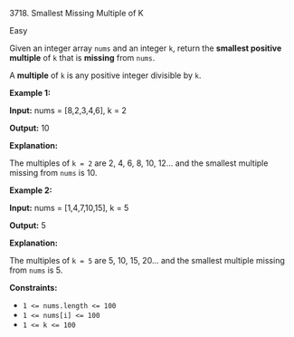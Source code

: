 3718\. Smallest Missing Multiple of K

Easy

Given an integer array `nums` and an integer `k`, return the **smallest positive multiple** of `k` that is **missing** from `nums`.

A **multiple** of `k` is any positive integer divisible by `k`.

**Example 1:**

**Input:** nums = [8,2,3,4,6], k = 2

**Output:** 10

**Explanation:**

The multiples of `k = 2` are 2, 4, 6, 8, 10, 12... and the smallest multiple missing from `nums` is 10.

**Example 2:**

**Input:** nums = [1,4,7,10,15], k = 5

**Output:** 5

**Explanation:**

The multiples of `k = 5` are 5, 10, 15, 20... and the smallest multiple missing from `nums` is 5.

**Constraints:**

*   `1 <= nums.length <= 100`
*   `1 <= nums[i] <= 100`
*   `1 <= k <= 100`